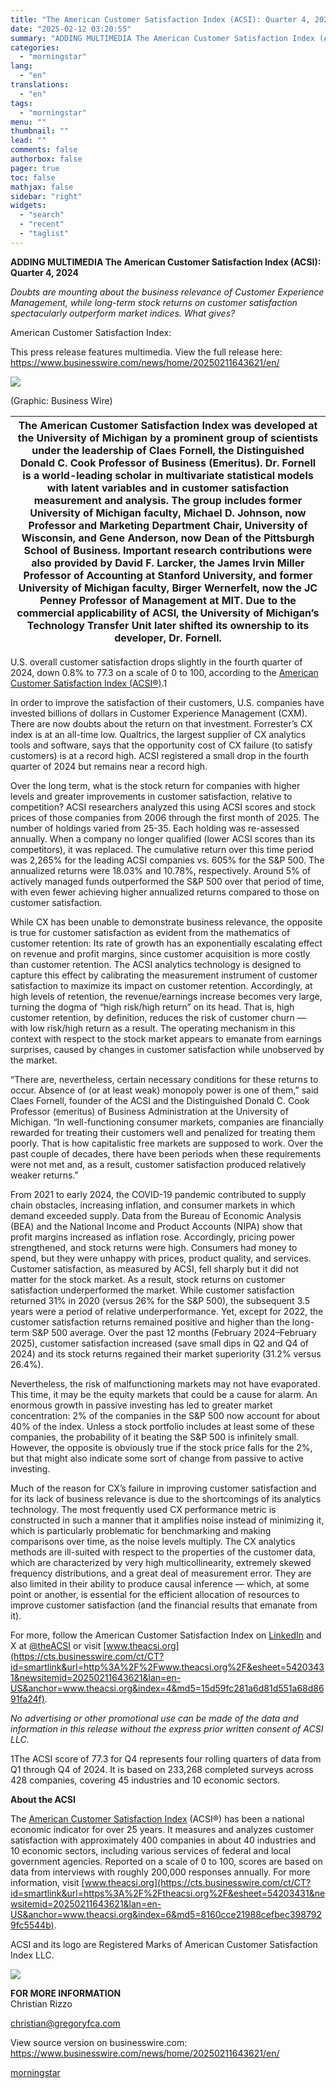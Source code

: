 ```yaml
---
title: "The American Customer Satisfaction Index (ACSI): Quarter 4, 2024"
date: "2025-02-12 03:20:55"
summary: "ADDING MULTIMEDIA The American Customer Satisfaction Index (ACSI): Quarter 4, 2024 Doubts are mounting about the business relevance of Customer Experience Management, while long-term stock returns on customer satisfaction spectacularly outperform market indices. What gives? American Customer Satisfaction Index: This press release features multimedia. View the full release here: https://www.businesswire.com/news/home/20250211643621/en/..."
categories:
  - "morningstar"
lang:
  - "en"
translations:
  - "en"
tags:
  - "morningstar"
menu: ""
thumbnail: ""
lead: ""
comments: false
authorbox: false
pager: true
toc: false
mathjax: false
sidebar: "right"
widgets:
  - "search"
  - "recent"
  - "taglist"
---
```


**ADDING MULTIMEDIA The American Customer Satisfaction Index (ACSI): Quarter 4, 2024**

*Doubts are mounting about the business relevance of Customer Experience Management, while long-term stock returns on customer satisfaction spectacularly outperform market indices. What gives?*

American Customer Satisfaction Index:

This press release features multimedia. View the full release here: <https://www.businesswire.com/news/home/20250211643621/en/>

 ![](https://mms.businesswire.com/media/20250211643621/en/2379018/4/25feb_macro-table.jpg)

(Graphic: Business Wire)

| **The American Customer Satisfaction Index was developed at the University of Michigan by a prominent group of scientists under the leadership of Claes Fornell, the Distinguished Donald C. Cook Professor of Business (Emeritus). Dr. Fornell is a world-leading scholar in multivariate statistical models with latent variables and in customer satisfaction measurement and analysis. The group includes former University of Michigan faculty, Michael D. Johnson, now Professor and Marketing Department Chair, University of Wisconsin, and Gene Anderson, now Dean of the Pittsburgh School of Business. Important research contributions were also provided by David F. Larcker, the James Irvin Miller Professor of Accounting at Stanford University, and former University of Michigan faculty, Birger Wernerfelt, now the JC Penney Professor of Management at MIT. Due to the commercial applicability of ACSI, the University of Michigan’s Technology Transfer Unit later shifted its ownership to its developer, Dr. Fornell.** |
| --- |

U.S. overall customer satisfaction drops slightly in the fourth quarter of 2024, down 0.8% to 77.3 on a scale of 0 to 100, according to the [American Customer Satisfaction Index (ACSI®)](https://cts.businesswire.com/ct/CT?id=smartlink&url=https%3A%2F%2Ftheacsi.org%2F&esheet=54203431&newsitemid=20250211643621&lan=en-US&anchor=American+Customer+Satisfaction+Index+%28ACSI%26%23174%3B%29&index=1&md5=d43cb5af33df15543e7dfe7541fedb3d).1

In order to improve the satisfaction of their customers, U.S. companies have invested billions of dollars in Customer Experience Management (CXM). There are now doubts about the return on that investment. Forrester’s CX index is at an all-time low. Qualtrics, the largest supplier of CX analytics tools and software, says that the opportunity cost of CX failure (to satisfy customers) is at a record high. ACSI registered a small drop in the fourth quarter of 2024 but remains near a record high.

Over the long term, what is the stock return for companies with higher levels and greater improvements in customer satisfaction, relative to competition? ACSI researchers analyzed this using ACSI scores and stock prices of those companies from 2006 through the first month of 2025. The number of holdings varied from 25-35. Each holding was re-assessed annually. When a company no longer qualified (lower ACSI scores than its competitors), it was replaced. The cumulative return over this time period was 2,265% for the leading ACSI companies vs. 605% for the S&P 500. The annualized returns were 18.03% and 10.78%, respectively. Around 5% of actively managed funds outperformed the S&P 500 over that period of time, with even fewer achieving higher annualized returns compared to those on customer satisfaction.

While CX has been unable to demonstrate business relevance, the opposite is true for customer satisfaction as evident from the mathematics of customer retention: Its rate of growth has an exponentially escalating effect on revenue and profit margins, since customer acquisition is more costly than customer retention. The ACSI analytics technology is designed to capture this effect by calibrating the measurement instrument of customer satisfaction to maximize its impact on customer retention. Accordingly, at high levels of retention, the revenue/earnings increase becomes very large, turning the dogma of “high risk/high return” on its head. That is, high customer retention, by definition, reduces the risk of customer churn — with low risk/high return as a result. The operating mechanism in this context with respect to the stock market appears to emanate from earnings surprises, caused by changes in customer satisfaction while unobserved by the market.

“There are, nevertheless, certain necessary conditions for these returns to occur. Absence of (or at least weak) monopoly power is one of them,” said Claes Fornell, founder of the ACSI and the Distinguished Donald C. Cook Professor (emeritus) of Business Administration at the University of Michigan. “In well-functioning consumer markets, companies are financially rewarded for treating their customers well and penalized for treating them poorly. That is how capitalistic free markets are supposed to work. Over the past couple of decades, there have been periods when these requirements were not met and, as a result, customer satisfaction produced relatively weaker returns.”

From 2021 to early 2024, the COVID-19 pandemic contributed to supply chain obstacles, increasing inflation, and consumer markets in which demand exceeded supply. Data from the Bureau of Economic Analysis (BEA) and the National Income and Product Accounts (NIPA) show that profit margins increased as inflation rose. Accordingly, pricing power strengthened, and stock returns were high. Consumers had money to spend, but they were unhappy with prices, product quality, and services. Customer satisfaction, as measured by ACSI, fell sharply but it did not matter for the stock market. As a result, stock returns on customer satisfaction underperformed the market. While customer satisfaction returned 31% in 2020 (versus 26% for the S&P 500), the subsequent 3.5 years were a period of relative underperformance. Yet, except for 2022, the customer satisfaction returns remained positive and higher than the long-term S&P 500 average. Over the past 12 months (February 2024–February 2025), customer satisfaction increased (save small dips in Q2 and Q4 of 2024) and its stock returns regained their market superiority (31.2% versus 26.4%).

Nevertheless, the risk of malfunctioning markets may not have evaporated. This time, it may be the equity markets that could be a cause for alarm. An enormous growth in passive investing has led to greater market concentration: 2% of the companies in the S&P 500 now account for about 40% of the index. Unless a stock portfolio includes at least some of these companies, the probability of it beating the S&P 500 is infinitely small. However, the opposite is obviously true if the stock price falls for the 2%, but that might also indicate some sort of change from passive to active investing.

Much of the reason for CX’s failure in improving customer satisfaction and for its lack of business relevance is due to the shortcomings of its analytics technology. The most frequently used CX performance metric is constructed in such a manner that it amplifies noise instead of minimizing it, which is particularly problematic for benchmarking and making comparisons over time, as the noise levels multiply. The CX analytics methods are ill-suited with respect to the properties of the customer data, which are characterized by very high multicollinearity, extremely skewed frequency distributions, and a great deal of measurement error. They are also limited in their ability to produce causal inference — which, at some point or another, is essential for the efficient allocation of resources to improve customer satisfaction (and the financial results that emanate from it).

For more, follow the American Customer Satisfaction Index on [LinkedIn](https://cts.businesswire.com/ct/CT?id=smartlink&url=https%3A%2F%2Fwww.linkedin.com%2Fcompany%2F758098%2Fadmin%2F&esheet=54203431&newsitemid=20250211643621&lan=en-US&anchor=LinkedIn&index=2&md5=4f4c9e7e156c8080d400ed991becc3a7) and X at [@theACSI](https://cts.businesswire.com/ct/CT?id=smartlink&url=http%3A%2F%2Fwww.twitter.com%2Ftheacsi&esheet=54203431&newsitemid=20250211643621&lan=en-US&anchor=%40theACSI&index=3&md5=3c6ec08c3a0d0d176cad570d16f890df) or visit [www.theacsi.org](https://cts.businesswire.com/ct/CT?id=smartlink&url=http%3A%2F%2Fwww.theacsi.org%2F&esheet=54203431&newsitemid=20250211643621&lan=en-US&anchor=www.theacsi.org&index=4&md5=15d59fc281a6d81d551a68d8691fa24f).

*No advertising or other promotional use can be made of the data and information in this release without the express prior written consent of ACSI LLC.*

1The ACSI score of 77.3 for Q4 represents four rolling quarters of data from Q1 through Q4 of 2024. It is based on 233,268 completed surveys across 428 companies, covering 45 industries and 10 economic sectors.

**About the ACSI**

The [American Customer Satisfaction Index](https://cts.businesswire.com/ct/CT?id=smartlink&url=https%3A%2F%2Ftheacsi.org%2F&esheet=54203431&newsitemid=20250211643621&lan=en-US&anchor=American+Customer+Satisfaction+Index&index=5&md5=d9dcd538274b7ff17eefda8d8200b2e1) (ACSI®) has been a national economic indicator for over 25 years. It measures and analyzes customer satisfaction with approximately 400 companies in about 40 industries and 10 economic sectors, including various services of federal and local government agencies. Reported on a scale of 0 to 100, scores are based on data from interviews with roughly 200,000 responses annually. For more information, visit [www.theacsi.org](https://cts.businesswire.com/ct/CT?id=smartlink&url=https%3A%2F%2Ftheacsi.org%2F&esheet=54203431&newsitemid=20250211643621&lan=en-US&anchor=www.theacsi.org&index=6&md5=8160cce21988cefbec3987929fc5544b).

ACSI and its logo are Registered Marks of American Customer Satisfaction Index LLC.

 ![](https://cts.businesswire.com/ct/CT?id=bwnews&sty=20250211643621r2&sid=mstr3&distro=nx&lang=en)

**FOR MORE INFORMATION**  
Christian Rizzo
  
[christian@gregoryfca.com](mailto:christian@gregoryfca.com)

View source version on businesswire.com: <https://www.businesswire.com/news/home/20250211643621/en/>

[morningstar](https://www.morningstar.com/news/business-wire/20250211643621/the-american-customer-satisfaction-index-acsi-quarter-4-2024)
